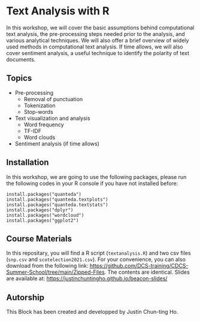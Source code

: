 # Text Analysis with R

In this workshop, we will cover the basic assumptions behind computational text analysis, the pre-processing steps needed prior to the analysis, and various analytical techniques. We will also offer a brief overview of widely used methods in computational text analysis. If time allows, we will also cover sentiment analysis, a useful technique to identify the polarity of text documents.

## Topics
* Pre-processing
    * Removal of punctuation
    * Tokenization 
    * Stop-words 
* Text visualization and analysis
    * Word frequency
    * TF-IDF
    * Word clouds
* Sentiment analysis (if time allows)


## Installation
In this workshop, we are going to use the following packages, please run the following codes in your R console if you have not installed before:
```
install.packages("quanteda")
install.packages("quanteda.textplots")
install.packages("quanteda.textstats")
install.packages("dplyr")
install.packages("wordcloud")
install.packages("ggplot2")
```

## Course Materials
In this repositary, you will find a R script (`textanalysis.R`) and two csv files (`snp.csv` and `scotelection2021.csv`). For your convenience, you can also download from the following link: https://github.com/DCS-training/CDCS-Summer-School/tree/main/Zipped-Files. The contents are identical. Slides are available at: https://justinchuntingho.github.io/beacon-slides/

## Autorship
This Block has been created and developped by Justin Chun-ting Ho. 
